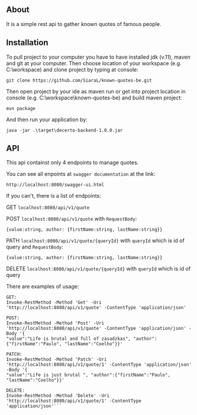 ## About

It is a simple rest api to gather known quotes of famous people.


## Installation

To pull project to your computer you have to have installed jdk (v.11), maven and git at your computer. Then choose location of your workspace (e.g. C:\workspace) and clone project by typing at console: 

`git clone https://github.com/SiaraL/known-quotes-be.git
`

Then open project by your ide as maven run or get into project location in console (e.g. C:\workspace\known-quotes-be) and build maven project: 

`mvn package`

And then run your application by: 

`java -jar .\target\decerto-backend-1.0.0.jar`

## API
This api containst only 4 endpoints to manage quotes. 

You can see all enpoints at `swagger documentation` at the link:

`http://localhost:8080/swagger-ui.html`

If you can't, there is a list of endpoints:

GET `localhost:8080/api/v1/quote`


POST `localhost:8080/api/v1/quote`
with `RequestBody`:

`{value:string,
author: {firstName:string, lastName:string}}`


PATH `localhost:8080/api/v1/quote/{queryId}`
with `queryId` which is id of query and `RequestBody`:

`{value:string,
author: {firstName:string, lastName:string}}`


DELETE `localhost:8080/api/v1/quote/{queryId}`
with `queryId` which is id of query

There are examples of usage:
```
GET:
Invoke-RestMethod -Method 'Get' -Uri 'http://localhost:8080/api/v1/quote' -ContentType 'application/json'

POST:
Invoke-RestMethod -Method 'Post' -Uri 'http://localhost:8080/api/v1/quote' -ContentType 'application/json' -Body '{
"value":"Life is brutal and full of zasadzkas", "author":{"firstName":"Paulo", "lastName":"Coelho"}}'

PATCH:
Invoke-RestMethod -Method 'Patch' -Uri 'http://localhost:8080/api/v1/quote/1' -ContentType 'application/json' -Body '{
"value":"Life is just brutal ", "author":{"firstName":"Paulo", "lastName":"Coelho"}}'

DELETE:
Invoke-RestMethod -Method 'Delete' -Uri 'http://localhost:8080/api/v1/quote/1' -ContentType 'application/json'```